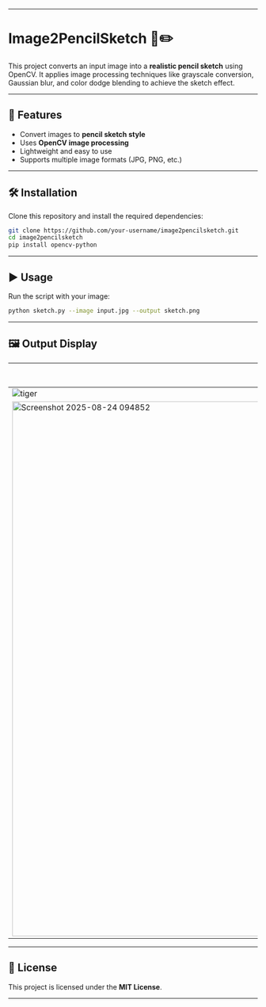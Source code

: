 

---

# Image2PencilSketch 🎨✏️

This project converts an input image into a **realistic pencil sketch** using OpenCV. It applies image processing techniques like grayscale conversion, Gaussian blur, and color dodge blending to achieve the sketch effect.

---

## 🚀 Features

* Convert images to **pencil sketch style**
* Uses **OpenCV image processing**
* Lightweight and easy to use
* Supports multiple image formats (JPG, PNG, etc.)

---

## 🛠️ Installation

Clone this repository and install the required dependencies:

```bash
git clone https://github.com/your-username/image2pencilsketch.git
cd image2pencilsketch
pip install opencv-python
```

---

## ▶️ Usage

Run the script with your image:

```bash
python sketch.py --image input.jpg --output sketch.png
```

---

## 🖼️ Output Display

| Input Image                  | Pencil Sketch                  |
| ---------------------------- | ------------------------------ |
| ![tiger](https://github.com/user-attachments/assets/8f3f0400-b19d-4f52-83c3-6d20bd7bfe04) | |<img width="1920" height="1080" alt="Screenshot 2025-08-24 094753" src="https://github.com/user-attachments/assets/69c5326a-a658-440f-983e-e1c66862e922" />
 |<img width="1920" height="1080" alt="Screenshot 2025-08-24 094852" src="https://github.com/user-attachments/assets/c3ed1978-fb21-4153-8899-3594667aa5c9" />
 


---

## 📜 License

This project is licensed under the **MIT License**.



---


